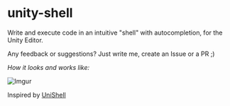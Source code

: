 # unity-shell
Write and execute code in an intuitive "shell" with autocompletion, for the Unity Editor.
  
Any feedback or suggestions? Just write me, create an Issue or a PR ;)  

_How it looks and works like:_

![Imgur](https://i.imgur.com/fMmHDvH.gif)


Inspired by [UniShell](https://github.com/rje/unishell)
